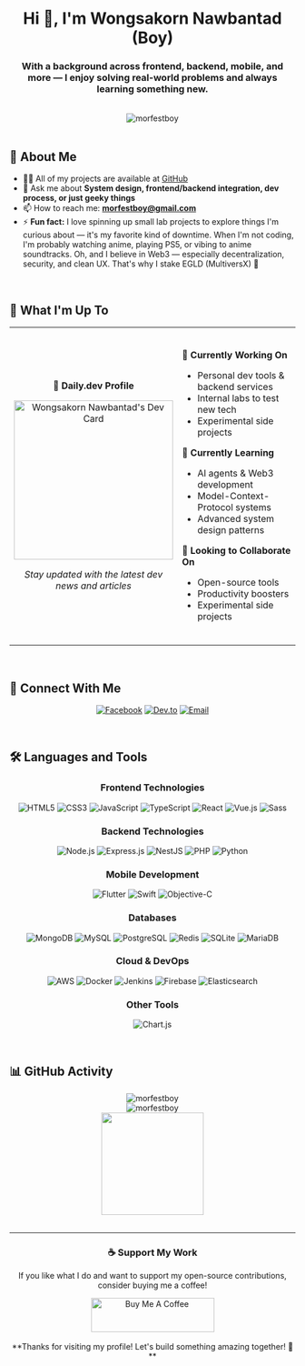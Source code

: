 <div align="center">

# Hi 👋, I'm Wongsakorn Nawbantad (Boy)

### With a background across frontend, backend, mobile, and more — I enjoy solving real-world problems and always learning something new.

<br>

<img src="https://komarev.com/ghpvc/?username=morfestboy&label=Profile%20views&color=0e75b6&style=for-the-badge" alt="morfestboy" />

</div>

<br>

## 💬 About Me

- 👨‍💻 All of my projects are available at [GitHub](https://github.com/morfestboy)
- 💬 Ask me about **System design, frontend/backend integration, dev process, or just geeky things**
- 📫 How to reach me: **morfestboy@gmail.com**
- ⚡ **Fun fact:** I love spinning up small lab projects to explore things I'm curious about — it's my favorite kind of downtime. When I'm not coding, I'm probably watching anime, playing PS5, or vibing to anime soundtracks. Oh, and I believe in Web3 — especially decentralization, security, and clean UX. That's why I stake EGLD (MultiversX) 🚀

<br>

## 🚀 What I'm Up To

<div align="center">
<table>
<tr>
<td width="40%" align="center">

**📰 Daily.dev Profile**

<a href="https://app.daily.dev/morfestboy"><img src="https://api.daily.dev/devcards/v2/w4DZPOgbkS01mxCSnFyFP.png?type=default&r=nzw" width="280" alt="Wongsakorn Nawbantad's Dev Card"/></a>

_Stay updated with the latest dev news and articles_

</td>
<td width="60%">
<br>

**🔭 Currently Working On**

- Personal dev tools & backend services
- Internal labs to test new tech
- Experimental side projects

**🌱 Currently Learning**

- AI agents & Web3 development
- Model-Context-Protocol systems
- Advanced system design patterns

**👯 Looking to Collaborate On**

- Open-source tools
- Productivity boosters
- Experimental side projects

<br>
</td>
</tr>
</table>
</div>

<br>

## 🤝 Connect With Me

<div align="center">

[![Facebook](https://img.shields.io/badge/_Facebook-1877F2?style=for-the-badge&logo=facebook&logoColor=white)](https://fb.com/morfestboy)
[![Dev.to](https://img.shields.io/badge/_Dev.to-0A0A0A?style=for-the-badge&logo=devdotto&logoColor=white)](https://dev.to/morfestboy)
[![Email](https://img.shields.io/badge/_Email-EA4335?style=for-the-badge&logo=gmail&logoColor=white)](mailto:morfestboy@gmail.com)

</div>

<br>

## 🛠️ Languages and Tools

<div align="center">

### Frontend Technologies

<p>
<img src="https://img.shields.io/badge/HTML5-E34F26?style=for-the-badge&logo=html5&logoColor=white" alt="HTML5"/>
<img src="https://img.shields.io/badge/CSS3-1572B6?style=for-the-badge&logo=css3&logoColor=white" alt="CSS3"/>
<img src="https://img.shields.io/badge/JavaScript-F7DF1E?style=for-the-badge&logo=javascript&logoColor=black" alt="JavaScript"/>
<img src="https://img.shields.io/badge/TypeScript-007ACC?style=for-the-badge&logo=typescript&logoColor=white" alt="TypeScript"/>
<img src="https://img.shields.io/badge/React-20232A?style=for-the-badge&logo=react&logoColor=61DAFB" alt="React"/>
<img src="https://img.shields.io/badge/Vue.js-35495E?style=for-the-badge&logo=vuedotjs&logoColor=4FC08D" alt="Vue.js"/>
<img src="https://img.shields.io/badge/Sass-CC6699?style=for-the-badge&logo=sass&logoColor=white" alt="Sass"/>
</p>

### Backend Technologies

<p>
<img src="https://img.shields.io/badge/Node.js-43853D?style=for-the-badge&logo=node.js&logoColor=white" alt="Node.js"/>
<img src="https://img.shields.io/badge/Express.js-404D59?style=for-the-badge&logo=express&logoColor=white" alt="Express.js"/>
<img src="https://img.shields.io/badge/NestJS-E0234E?style=for-the-badge&logo=nestjs&logoColor=white" alt="NestJS"/>
<img src="https://img.shields.io/badge/PHP-777BB4?style=for-the-badge&logo=php&logoColor=white" alt="PHP"/>
<img src="https://img.shields.io/badge/Python-3776AB?style=for-the-badge&logo=python&logoColor=white" alt="Python"/>
</p>

### Mobile Development

<p>
<img src="https://img.shields.io/badge/Flutter-02569B?style=for-the-badge&logo=flutter&logoColor=white" alt="Flutter"/>
<img src="https://img.shields.io/badge/Swift-FA7343?style=for-the-badge&logo=swift&logoColor=white" alt="Swift"/>
<img src="https://img.shields.io/badge/Objective--C-438EFF?style=for-the-badge&logo=apple&logoColor=white" alt="Objective-C"/>
</p>

### Databases

<p>
<img src="https://img.shields.io/badge/MongoDB-4EA94B?style=for-the-badge&logo=mongodb&logoColor=white" alt="MongoDB"/>
<img src="https://img.shields.io/badge/MySQL-005C84?style=for-the-badge&logo=mysql&logoColor=white" alt="MySQL"/>
<img src="https://img.shields.io/badge/PostgreSQL-316192?style=for-the-badge&logo=postgresql&logoColor=white" alt="PostgreSQL"/>
<img src="https://img.shields.io/badge/Redis-DC382D?style=for-the-badge&logo=redis&logoColor=white" alt="Redis"/>
<img src="https://img.shields.io/badge/SQLite-07405E?style=for-the-badge&logo=sqlite&logoColor=white" alt="SQLite"/>
<img src="https://img.shields.io/badge/MariaDB-003545?style=for-the-badge&logo=mariadb&logoColor=white" alt="MariaDB"/>
</p>

### Cloud & DevOps

<p>
<img src="https://img.shields.io/badge/Amazon_AWS-FF9900?style=for-the-badge&logo=amazonaws&logoColor=white" alt="AWS"/>
<img src="https://img.shields.io/badge/Docker-2496ED?style=for-the-badge&logo=docker&logoColor=white" alt="Docker"/>
<img src="https://img.shields.io/badge/Jenkins-D24939?style=for-the-badge&logo=jenkins&logoColor=white" alt="Jenkins"/>
<img src="https://img.shields.io/badge/Firebase-FFCA28?style=for-the-badge&logo=firebase&logoColor=black" alt="Firebase"/>
<img src="https://img.shields.io/badge/Elasticsearch-005571?style=for-the-badge&logo=elasticsearch&logoColor=white" alt="Elasticsearch"/>
</p>

### Other Tools

<p>
<img src="https://img.shields.io/badge/Chart.js-F5788D?style=for-the-badge&logo=chart.js&logoColor=white" alt="Chart.js"/>
</p>

</div>

<br>

## 📊 GitHub Activity

<div align="center">
  <img src="https://github-readme-streak-stats.herokuapp.com/?user=morfestboy&theme=dark&hide_border=true&background=0d1117&stroke=f39c12&ring=f39c12&fire=f39c12&currStreakLabel=ffffff" alt="morfestboy" />
</div>

<div align="center">
  <img src="https://github-profile-trophy.vercel.app/?username=morfestboy&no-frame=true&no-bg=false&margin-w=4&margin-h=4&row=2&column=4&theme=gruvbox" alt="morfestboy" />
</div>

<div align="center">
  <img height="180em" src="https://github-readme-stats.vercel.app/api?username=morfestboy&show_icons=true&theme=dark&include_all_commits=true&count_private=true&hide_border=true&bg_color=0d1117&title_color=f39c12&text_color=ffffff&icon_color=f39c12&custom_title=Wongsakorn's%20GitHub%20Stats"/>
</div>

<br>

---

<div align="center">

### ☕ Support My Work

If you like what I do and want to support my open-source contributions, consider buying me a coffee!

<a href="https://www.buymeacoffee.com/morfestboy" target="_blank">
<img src="https://cdn.buymeacoffee.com/buttons/v2/default-yellow.png" alt="Buy Me A Coffee" height="60" width="217">
</a>

<br>
<br>
**Thanks for visiting my profile! Let's build something amazing together! 🚀**

</div>
